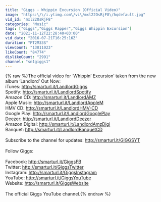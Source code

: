 ```yaml
---
title: "Giggs - Whippin Excursion (Official Video)"
image: "https:\/\/i.ytimg.com\/vi\/mxl22OsRjF8\/hqdefault.jpg"
vid_id: "mxl22OsRjF8"
categories: "Music"
tags: ["Giggs","Giggs Rapper","Giggs Whippin Excursion"]
date: "2021-11-12T22:28:40+03:00"
vid_date: "2016-07-21T16:25:16Z"
duration: "PT2M33S"
viewcount: "13811023"
likeCount: "84774"
dislikeCount: "2991"
channel: "sn1giggs1"
---
```

{% raw %}The official video for ‘Whippin’ Excursion’ taken from the new album ‘Landlord’ Out Now:<br />iTunes: <a rel="nofollow" target="blank" href="http://smarturl.it/LandlordGiggs">http://smarturl.it/LandlordGiggs</a> <br />Spotify: <a rel="nofollow" target="blank" href="http://smarturl.it/LandlordSpotify">http://smarturl.it/LandlordSpotify</a> <br />Amazon CD: <a rel="nofollow" target="blank" href="http://smarturl.it/LandlordAMZ">http://smarturl.it/LandlordAMZ</a><br />Apple Music: <a rel="nofollow" target="blank" href="http://smarturl.it/LandlordAppleM">http://smarturl.it/LandlordAppleM</a> <br />HMV CD: <a rel="nofollow" target="blank" href="http://smarturl.it/LandlordHMV-CD">http://smarturl.it/LandlordHMV-CD</a><br />Google Play: <a rel="nofollow" target="blank" href="http://smarturl.it/LandlordGooglePlay">http://smarturl.it/LandlordGooglePlay</a> <br />Deezer: <a rel="nofollow" target="blank" href="http://smarturl.it/LandlordDeezer">http://smarturl.it/LandlordDeezer</a> <br />Amazon Digital: <a rel="nofollow" target="blank" href="http://smarturl.it/LandlordAmzDigi">http://smarturl.it/LandlordAmzDigi</a> <br />Banquet: <a rel="nofollow" target="blank" href="http://smarturl.it/LandlordBanquetCD">http://smarturl.it/LandlordBanquetCD</a> <br /><br />Subscribe to the channel for updates: <a rel="nofollow" target="blank" href="http://smarturl.it/GIGGSYT">http://smarturl.it/GIGGSYT</a> <br /><br />Follow Giggs:<br /><br />Facebook: <a rel="nofollow" target="blank" href="http://smarturl.it/GiggsFB">http://smarturl.it/GiggsFB</a><br />Twitter: <a rel="nofollow" target="blank" href="http://smarturl.it/GiggsTwitter">http://smarturl.it/GiggsTwitter</a><br />Instagram: <a rel="nofollow" target="blank" href="http://smarturl.it/GiggsInstagram">http://smarturl.it/GiggsInstagram</a><br />YouTube: <a rel="nofollow" target="blank" href="http://smarturl.it/GiggsYouTube">http://smarturl.it/GiggsYouTube</a><br />Website: <a rel="nofollow" target="blank" href="http://smarturl.it/GiggsWebsite">http://smarturl.it/GiggsWebsite</a><br /><br />The official Giggs YouTube channel.{% endraw %}
